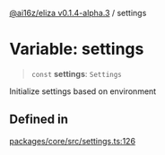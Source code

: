 [@ai16z/eliza v0.1.4-alpha.3](../index.md) / settings

# Variable: settings

> `const` **settings**: `Settings`

Initialize settings based on environment

## Defined in

[packages/core/src/settings.ts:126](https://github.com/dreaminglucid/Eliza/blob/main/packages/core/src/settings.ts#L126)

